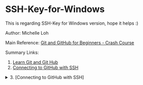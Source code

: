 # SSH-Key-for-Windows
This is regarding SSH-Key for Windows version, hope it helps :)

Author: Michelle Loh

Main Reference: [Git and GitHub for Beginners - Crash Course](https://www.youtube.com/watch?v=RGOj5yH7evk&list=RDCMUC8butISFwT-Wl7EV0hUK0BQ&start_radio=1&t=829s)

Summary Links:
1. [Learn Git and Git Hub](https://www.jcchouinard.com/learn-git-and-github/)
2. [Connecting to GitHub with SSH](https://docs.github.com/en/github/authenticating-to-github/connecting-to-github-with-ssh)
<details>
  <summary>3. [Connecting to GitHub with SSH]</summary>(https://docs.github.com/en/github/authenticating-to-github/connecting-to-github-with-ssh)
    <ul>
      <li>
        <a href="https://docs.github.com/en/github/authenticating-to-github/checking-for-existing-ssh-keysd">[Checking for existing SSH keys]</a>
      </li>
    </ul>  
</details>

